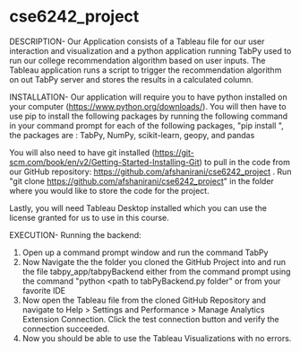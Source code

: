 # cse6242_project
DESCRIPTION- Our Application consists of a Tableau file for our user interaction and visualization and a python application running TabPy used to run our college recommendation algorithm based on user inputs. The Tableau application runs a script to trigger the recommendation algorithm on out TabPy server and stores the results in a calculated column.

INSTALLATION- Our application will require you to have python installed on your computer (https://www.python.org/downloads/). You will then have to use pip to install the following packages by running the following command in your command prompt for each of the following packages, "pip install <package name here>", the packages are : TabPy, NumPy, scikit-learn, geopy, and pandas

You will also need to have git installed (https://git-scm.com/book/en/v2/Getting-Started-Installing-Git) to pull in the code from our GitHub repository: https://github.com/afshanirani/cse6242_project . Run "git clone https://github.com/afshanirani/cse6242_project" in the folder where you would like to store the code for the project.

Lastly, you will need Tableau Desktop installed which you can use the license granted for us to use in this course.

EXECUTION-
Running the backend:
1. Open up a command prompt window and run the command TabPy
2. Now Navigate the the folder you cloned the GitHub Project into and run the file tabpy_app/tabpyBackend either from the command prompt using the command "python <path to tabPyBackend.py folder" or from your favorite IDE
3. Now open the Tableau file from the cloned GitHub Repository and navigate to Help > Settings and Performance > Manage Analytics Extension Connection. Click the test connection button and verify the connection succeeded.
4. Now you should be able to use the Tableau Visualizations with no errors.
